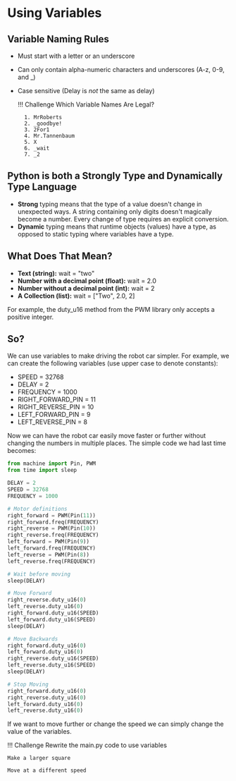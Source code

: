 # Using Variables

## Variable Naming Rules
- Must start with a letter or an underscore
- Can only contain alpha-numeric characters and underscores (A-z, 0-9, and _)
- Case sensitive (Delay is _not_ the same as delay)

    !!! Challenge
        Which Variable Names Are Legal?

        1. MrRoberts
        2. _goodbye!
        3. 2For1
        4. Mr.Tannenbaum
        5. X
        6. _wait
        7. _2

## Python is both a Strongly Type and Dynamically Type Language
- **Strong** typing means that the type of a value doesn't change in unexpected ways. A string containing only digits doesn't magically become a number. Every change of type requires an explicit conversion.
- **Dynamic** typing means that runtime objects (values) have a type, as opposed to static typing where variables have a type.

## What Does That Mean?
- **Text (string):** wait = "two"
- **Number with a decimal point (float):** wait = 2.0
- **Number without a decimal point (int):** wait = 2
- **A Collection (list):** wait = ["Two", 2.0, 2]

For example, the duty_u16 method from the PWM library only accepts a positive integer.

## So?

We can use variables to make driving the robot car simpler.  For example, we can create the following variables (use upper case to denote constants):

- SPEED = 32768
- DELAY = 2
- FREQUENCY = 1000
- RIGHT_FORWARD_PIN = 11
- RIGHT_REVERSE_PIN = 10
- LEFT_FORWARD_PIN = 9
- LEFT_REVERSE_PIN = 8

Now we can have the robot car easily move faster or further without changing the numbers in multiple places.  The simple code we had last time becomes:

```python
from machine import Pin, PWM
from time import sleep

DELAY = 2
SPEED = 32768
FREQUENCY = 1000

# Motor definitions
right_forward = PWM(Pin(11))
right_forward.freq(FREQUENCY)
right_reverse = PWM(Pin(10))
right_reverse.freq(FREQUENCY)
left_forward = PWM(Pin(9))
left_forward.freq(FREQUENCY)
left_reverse = PWM(Pin(8))
left_reverse.freq(FREQUENCY)

# Wait before moving
sleep(DELAY)

# Move Forward
right_reverse.duty_u16(0)
left_reverse.duty_u16(0)
right_forward.duty_u16(SPEED)
left_forward.duty_u16(SPEED)
sleep(DELAY)

# Move Backwards
right_forward.duty_u16(0)
left_forward.duty_u16(0)
right_reverse.duty_u16(SPEED)
left_reverse.duty_u16(SPEED)
sleep(DELAY)

# Stop Moving
right_forward.duty_u16(0)
right_reverse.duty_u16(0)
left_forward.duty_u16(0)
left_reverse.duty_u16(0)
```

If we want to move further or change the speed we can simply change the value of the variables.

!!! Challenge
    Rewrite the main.py code to use variables

    Make a larger square

    Move at a different speed